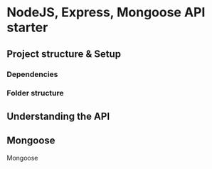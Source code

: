 # NodeJS, Express, Mongoose API starter

## Project structure & Setup
### Dependencies

### Folder structure

## Understanding the API

## Mongoose
Mongoose
